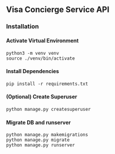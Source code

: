 ## Visa Concierge  Service API
### Installation
#### Activate Virtual Environment
```
python3 -m venv venv  
source ./venv/bin/activate
```
#### Install Dependencies
```
pip install -r requirements.txt
```
#### (Optional) Create Superuser
```
python manage.py createsuperuser
```
#### Migrate DB and runserver
```
python manage.py makemigrations
python manage.py migrate
python manage.py runserver
```
